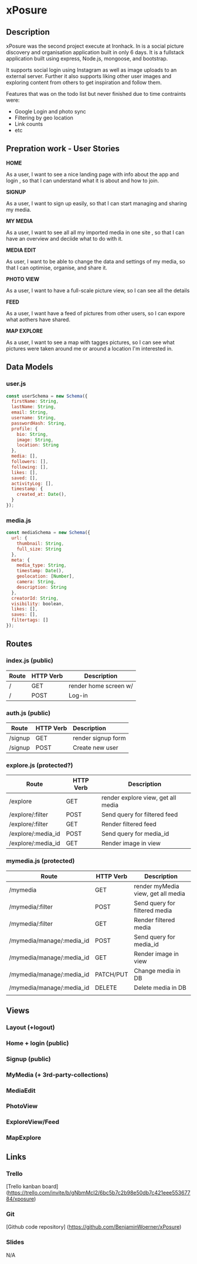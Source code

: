 # xPosure 

## Description
xPosure was the second project execute at Ironhack. In is a social picture discovery and organisation application built in only 6 days. It is a fullstack application built using express, Node.js, mongoose, and bootstrap.

It supports social login using Instagram as well as image uploads to an external server. Further it also supports liking other user images and exploring content from others to get inspiration and follow them.

Features that was on the todo list but never finished due to time contraints were: 
- Google Login and photo sync
- Filtering by geo location
- Link counts
- etc


## Prepration work - User Stories

**HOME**

As a user, I want to see a nice landing page with info about the app and login , so that I can understand what it is about and how to join.


**SIGNUP**

As a user, I want to sign up easily, so that I can start managing and sharing my media.


**MY MEDIA**

As a user, I want to see all all my imported media in one site , so that I can have an overview and deciide what to do with it.

**MEDIA EDIT**

As user, I want to be able to change the data and settings of my media, so that I can optimise, organise, and share it. 

**PHOTO VIEW**

As a user, I want to have a full-scale picture view, so I can see all the details

**FEED**

As a user, I want have a feed of pictures from other users, so I can expore what aothers have shared.

**MAP EXPLORE**

As a user, I want to see a map with tagges pictures, so I can see what pictures were taken around me or around a location I'm interested in. 






## Data Models

### user.js
```js
const userSchema = new Schema({
  firstName: String,
  lastName: String,
  email: String,
  username: String,
  passwordHash: String,
  profile: {
​    bio: String,
​    image: String,
​    location: String
  },
  media: [],
  followers: [],
  following: [],
  likes: [],
  saved: [],
  activityLog: [],
  timestamp: {
​    created_at: Date(),
  }
});
```

### media.js
```js
const mediaSchema = new Schema({
  url: {
​    thumbnail: String, 
​    full_size: String
  },
  meta: {
​    media_type: String,
​    timestamp: Date(),
​    geolocation: [Number],
​    camera: String,
​    description: String
  },
  creatorId: String,
  visibility: boolean,
  likes: [],
  saves: [],
  filtertags: []
});
```

## Routes


### index.js (public)

| Route | HTTP Verb | Description           |
| ----- | --------- | --------------------- |
| /     | GET       | render home screen w/ |
| /     | POST      | Log-in                |

### auth.js (public)

| Route   | HTTP Verb | Description        |
| ------- | --------- | :----------------- |
| /signup | GET       | render signup form |
| /signup | POST      | Create new user    |

### explore.js (protected?)
| Route           | HTTP Verb | Description                        |
| --------------- | --------- | ---------------------------------- |
| /explore        | GET       | render explore view, get all media |
| /explore/:filter | POST      | Send query for filtered feed       |
| /explore/:filter | GET       | Render filtered feed               |
| /explore/:media_id       | POST      | Send query for media_id            |
| /explore/:media_id       | GET      | Render image in view               |



### mymedia.js (protected)
| Route            | HTTP Verb | Description                        |
| ---------------- | --------- | ---------------------------------- |
| /mymedia         | GET       | render myMedia view, get all media |
| /mymedia/:filter  | POST      | Send query for filtered media      |
| /mymedia/:filter  | GET       | Render filtered media              |
| /mymedia/manage/:media_id | POST      | Send query for media_id            |
| /mymedia/manage/:media_id | GET      | Render image in view               |
| /mymedia/manage/:media_id | PATCH/PUT | Change media in DB                 |
| /mymedia/manage/:media_id | DELETE     | Delete media in DB                 |
|                  |           |                                    |




## Views

### Layout (+logout)

### Home + login (public)
### Signup (public)

### MyMedia (+ 3rd-party-collections)
### MediaEdit

### PhotoView

### ExploreView/Feed

### MapExplore


## Links


### Trello
[Trello kanban board] (https://trello.com/invite/b/gNbmMcI2/6bc5b7c2b98e50db7c421eee55367784/xposure)

### Git
[Github code repository] (https://github.com/BenjaminWoerner/xPosure)


### Slides
N/A
